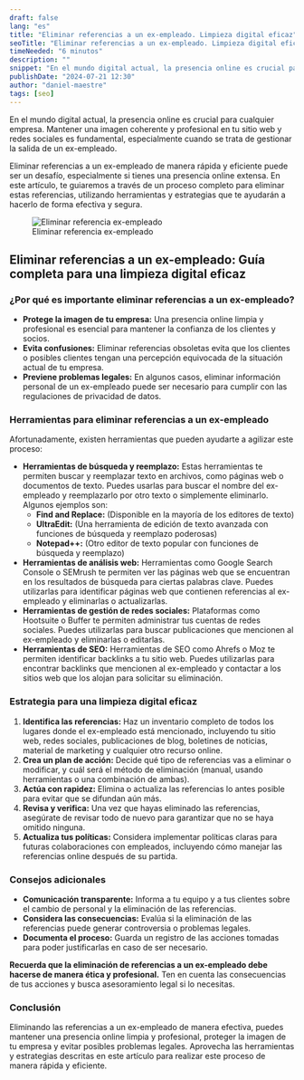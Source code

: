 ```yaml
---
draft: false
lang: "es"
title: "Eliminar referencias a un ex-empleado. Limpieza digital eficaz"
seoTitle: "Eliminar referencias a un ex-empleado. Limpieza digital eficaz"
timeNeeded: "6 minutos"
description: ""
snippet: "En el mundo digital actual, la presencia online es crucial para cualquier empresa. Mantener una imagen coherente y profesional en tu sitio web y redes sociales es fundamental."
publishDate: "2024-07-21 12:30"
author: "daniel-maestre"
tags: [seo]
---
```


En el mundo digital actual, la presencia online es crucial para cualquier empresa. Mantener una imagen coherente y profesional en tu sitio web y redes sociales es fundamental, especialmente cuando se trata de gestionar la salida de un ex-empleado.

Eliminar referencias a un ex-empleado de manera rápida y eficiente puede ser un desafío, especialmente si tienes una presencia online extensa. En este artículo, te guiaremos a través de un proceso completo para eliminar estas referencias, utilizando herramientas y estrategias que te ayudarán a hacerlo de forma efectiva y segura.

<figure>
<img class="mx-auto" src="/blogImages/referencia-ex-empleado.webp" title="Eliminar referencia ex-empleado" alt="Eliminar referencia ex-empleado" loading="lazy"/>
<figcaption class="text-center">Eliminar referencia ex-empleado<figcaption>
</figure>

## Eliminar referencias a un ex-empleado: Guía completa para una limpieza digital eficaz

### ¿Por qué es importante eliminar referencias a un ex-empleado?

* **Protege la imagen de tu empresa:** Una presencia online limpia y profesional es esencial para mantener la confianza de los clientes y socios. 
* **Evita confusiones:** Eliminar referencias obsoletas evita que los clientes o posibles clientes tengan una percepción equivocada de la situación actual de tu empresa.
* **Previene problemas legales:** En algunos casos, eliminar información personal de un ex-empleado puede ser necesario para cumplir con las regulaciones de privacidad de datos.

### Herramientas para eliminar referencias a un ex-empleado

Afortunadamente, existen herramientas que pueden ayudarte a agilizar este proceso:

* **Herramientas de búsqueda y reemplazo:** Estas herramientas te permiten buscar y reemplazar texto en archivos, como páginas web o documentos de texto. Puedes usarlas para buscar el nombre del ex-empleado y reemplazarlo por otro texto o simplemente eliminarlo. Algunos ejemplos son:
    * **Find and Replace:** (Disponible en la mayoría de los editores de texto)
    * **UltraEdit:** (Una herramienta de edición de texto avanzada con funciones de búsqueda y reemplazo poderosas)
    * **Notepad++:** (Otro editor de texto popular con funciones de búsqueda y reemplazo)
* **Herramientas de análisis web:** Herramientas como Google Search Console o SEMrush te permiten ver las páginas web que se encuentran en los resultados de búsqueda para ciertas palabras clave. Puedes utilizarlas para identificar páginas web que contienen referencias al ex-empleado y eliminarlas o actualizarlas.
* **Herramientas de gestión de redes sociales:** Plataformas como Hootsuite o Buffer te permiten administrar tus cuentas de redes sociales. Puedes utilizarlas para buscar publicaciones que mencionen al ex-empleado y eliminarlas o editarlas.
* **Herramientas de SEO:** Herramientas de SEO como Ahrefs o Moz te permiten identificar backlinks a tu sitio web. Puedes utilizarlas para encontrar backlinks que mencionen al ex-empleado y contactar a los sitios web que los alojan para solicitar su eliminación.

### Estrategia para una limpieza digital eficaz

1. **Identifica las referencias:** Haz un inventario completo de todos los lugares donde el ex-empleado está mencionado, incluyendo tu sitio web, redes sociales, publicaciones de blog, boletines de noticias, material de marketing y cualquier otro recurso online.
2. **Crea un plan de acción:** Decide qué tipo de referencias vas a eliminar o modificar, y cuál será el método de eliminación (manual, usando herramientas o una combinación de ambas).
3. **Actúa con rapidez:** Elimina o actualiza las referencias lo antes posible para evitar que se difundan aún más.
4. **Revisa y verifica:** Una vez que hayas eliminado las referencias, asegúrate de revisar todo de nuevo para garantizar que no se haya omitido ninguna. 
5. **Actualiza tus políticas:** Considera implementar políticas claras para futuras colaboraciones con empleados, incluyendo cómo manejar las referencias online después de su partida.

### Consejos adicionales

* **Comunicación transparente:** Informa a tu equipo y a tus clientes sobre el cambio de personal y la eliminación de las referencias.
* **Considera las consecuencias:** Evalúa si la eliminación de las referencias puede generar controversia o problemas legales.
* **Documenta el proceso:** Guarda un registro de las acciones tomadas para poder justificarlas en caso de ser necesario.

**Recuerda que la eliminación de referencias a un ex-empleado debe hacerse de manera ética y profesional.** Ten en cuenta las consecuencias de tus acciones y busca asesoramiento legal si lo necesitas. 

### Conclusión

Eliminando las referencias a un ex-empleado de manera efectiva, puedes mantener una presencia online limpia y profesional, proteger la imagen de tu empresa y evitar posibles problemas legales. Aprovecha las herramientas y estrategias descritas en este artículo para realizar este proceso de manera rápida y eficiente. 
